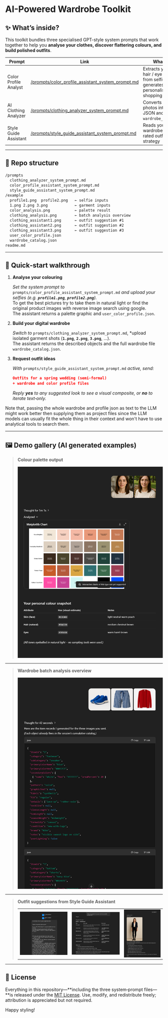 # AI-Powered Wardrobe Toolkit

## ✨ What’s inside?

This toolkit bundles three specialised GPT-style system prompts that work together to help you **analyse your clothes, discover flattering colours, and build polished outfits**.

| Prompt                | Link                                                                                                      | What it does                                                                                                  |
| --------------------- | --------------------------------------------------------------------------------------------------------- | ------------------------------------------------------------------------------------------------------------- |
| Color Profile Analyst | [/prompts/color\_profile\_assistant\_system\_prompt.md](prompts/color_profile_assistant_system_prompt.md) | Extracts your skin / hair / eye HEX values from selfies and generates a personalised palette + shopping chart |
| AI Clothing Analyzer  | [/prompts/clothing\_analyzer\_system\_prompt.md](prompts/clothing_analyzer_system_prompt.md)              | Converts garment photos into strict JSON and maintains `wardrobe_catalog.json`                                |
| Style Guide Assistant | [/prompts/style\_guide\_assistant\_system\_prompt.md](prompts/style_guide_assistant_system_prompt.md)     | Reads your palette + wardrobe and returns rated outfits and strategy                                          |

---

## 📂 Repo structure

```
/prompts
  clothing_analyzer_system_prompt.md
  color_profile_assistant_system_prompt.md
  style_guide_assistant_system_prompt.md
/example
  profile1.png  profile2.png   ← selfie inputs
  1.png 2.png 3.png            ← garment inputs
  color_analysis.png           ← palette result
  clothing_analysis.png        ← batch analysis overview
  clothing_assistant1.png      ← outfit suggestion #1
  clothing_assistant2.png      ← outfit suggestion #2
  clothing_assistant3.png      ← outfit suggestion #3
  user_color_profile.json
  wardrobe_catalog.json
readme.md
```

---

## 🚀 Quick‑start walkthrough

1. **Analyse your colouring**

   *Set the system prompt to* `prompts/color_profile_assistant_system_prompt.md` *and upload your selfies (e.g. **`profile1.png`**, **`profile2.png`**).*  
   To get the best pictures try to take them in natural light or find the original product images with reverse image search using google.  
   The assistant returns a palette graphic and `user_color_profile.json`.

2. **Build your digital wardrobe**

   *Switch to* `prompts/clothing_analyzer_system_prompt.md`, *upload isolated garment shots (**`1.png`**, **`2.png`**, **`3.png`**, …).  
   The assistant returns the described objects and the full wardrobe file `wardrobe_catalog.json`.  

3. **Request outfit ideas**

   *With* `prompts/style_guide_assistant_system_prompt.md` *active, send:*

   ```json
   Outfits for a spring wedding (semi‑formal)
   + wardrobe and color profile files
   ```

   *Reply ****yes**** to any suggested look to see a visual composite, or ****no**** to iterate text‑only.*

Note that, passing the whole wardrobe and profile json as text to the LLM might work better then supplying them as project files since the LLM models can usually fit the whole thing in their context and won't have to use analytical tools to search them.

---

## 🖼️ Demo gallery (AI generated examples)

> **Colour palette output**
> 
> ![Colour analysis](example/color_analysis.png)

---

> **Wardrobe batch analysis overview**
> 
> ![Clothing analysis](example/clothing_analysis.png)

---

> **Outfit suggestions from Style Guide Assistant**
> 
> |                                              |                                              |                                              |
> |:--------------------------------------------:|:--------------------------------------------:|:--------------------------------------------:|
> | ![Outfit 1](example/clothing_assistant1.png) | ![Outfit 2](example/clothing_assistant2.png) | ![Outfit 3](example/clothing_assistant3.png) |


---


## 📝 License

Everything in this repository—\*\*including the three system‑prompt files—\*\*is released under the [MIT License](LICENSE). Use, modify, and redistribute freely; attribution is appreciated but not required.

Happy styling!
